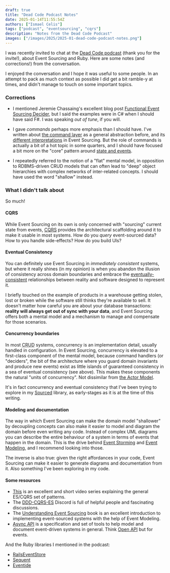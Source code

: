 ```yaml
---
draft: true
title: "Dead Code Podcast Notes"
date: 2025-01-14T11:55:54Z
authors: ["Ismael Celis"]
tags: ["podcast", "eventsourcing", "cqrs"]
description: "Notes from the Dead Code Podcast"
images: ["/images/2025/2025-01-dead-code-podcast-notes.png"]
---
```


I was recently invited to chat at the [Dead Code podcast](https://shows.acast.com/dead-code) (thank you for the invite!), about Event Sourcing and Ruby. Here are some notes (and corrections!) from the conversation.

<!--more-->

I enjoyed the conversation and I hope it was useful to some people. In an attempt to pack as much context as possible I did get a bit ramble-y at times, and didn't manage to touch on some important topics.

### Corrections

* I mentioned Jeremie Chassaing's excellent blog post [Functional Event Sourcing Decider](https://thinkbeforecoding.com/post/2021/12/17/functional-event-sourcing-decider), but I said the examples were in C# when I should have said F#. I was speaking _out of tune_, if you will.

* I gave _commands_ perhaps more emphasis than I should have. I've written about [the command layer](/posts/event-sourcing-ruby-command-layer/) as a general abstraction before, and its [different interpretations](/posts/what-do-commands-do-in-event-sourcing/) in Event Sourcing. But the role of commands is actually a bit of a hot topic in some quarters, and I should have focused a bit more on the "core" pattern around [state and events](/posts/event-sourcing-ruby-examples/).

* I repeatedly referred to the notion of a "flat" mental model, in opposition to RDBMS-driven CRUD models that can often lead to "deep" object hierarchies with complex networks of inter-related concepts. I should have used the word "shallow" instead.

### What I didn't talk about

So much!

#### CQRS

While Event Sourcing on its own is only concerned with "sourcing" current state from events, <a href="https://martinfowler.com/bliki/CQRS.html" title="Command Query Responsibility Segregation">CQRS</a> provides the architectural scaffolding around it to make it usable in most systems. How do you _query_ event-sourced data? How to you handle side-effects? How do you build UIs?

#### Eventual Consistency

You can definitely use Event Sourcing in _immediately consistent_ systems, but where it really shines (in my opinion) is when you abandon the illusion of consistency across domain boundaries and embrace the [eventually-consistent](https://en.wikipedia.org/wiki/Eventual_consistency) relationships between reality and software designed to represent it. 

I briefly touched on the example of products in a warehouse getting stolen, lost or broken while the software still thinks they're available to sell. It doesn't matter how careful you are about your database transactions: **reality will always get out of sync with your data**, and Event Sourcing offers both a mental model and a mechanism to manage and compensate for those scenarios.

#### Concurrency boundaries

In most <abbr title="Create, Read, Update, Delete">CRUD</abbr> systems, concurrency is an implementation detail, usually handled in configuration. In Event Sourcing, concurrency is elevated to a first-class component of the mental model, because command handlers (or "deciders", the bit of the architecture where you guard domain invariants and produce new events) exist as little islands of guaranteed consistency in a sea of eventual consistency (see above). This makes these components the natural "units of concurrency". Not dissimilar from [the Actor Model](https://en.wikipedia.org/wiki/Actor_model).

It's in fact concurrency and eventual consistency that I've been trying to explore in my [Sourced](https://github.com/ismasan/sourced?tab=readme-ov-file#concurrency-model) library, as early-stages as it is at the time of this writing.


#### Modeling and documentation

The way in which Event Sourcing can make the domain model "shallower" by decoupling concepts can also make it easier to model and diagram the domain before even writing any code. Instead of complex UML diagrams you can describe the entire behaviour of a system in terms of events that happen in the domain. This is the drive behind [Event Storming](https://www.eventstorming.com) and [Event Modeling](https://eventmodeling.org), and I recommend looking into those.

The inverse is also true: given the right affordances in your code, Event Sourcing can make it easier to generate diagrams and documentation from it. Also something I've been exploring in my code.

#### Some resources

* [This](https://www.youtube.com/watch?v=AEbBCjo-WGM) is an excellent and short video series explaining the general ES/CQRS set of patterns.
* The [DDD-CQRS-ES](https://discord.gg/sEZGSHNNbH) Discord is full of helpful people and fascinating discussions.
* The [Understanding Event Sourcing](https://leanpub.com/eventmodeling-and-eventsourcing) book is an excellent introduction to implementing event-sourced systems with the help of Event Modeling.
* [Async API](https://www.asyncapi.com/en) is a specification and set of tools to help model and document event-driven systems in general. Think [Open API](https://www.openapis.org) but for events.

And the Ruby libraries I mentioned in the podcast:

* [RailsEventStore](https://railseventstore.org)
* [Sequent](https://sequent.io)
* [Eventide](https://eventide-project.org)
